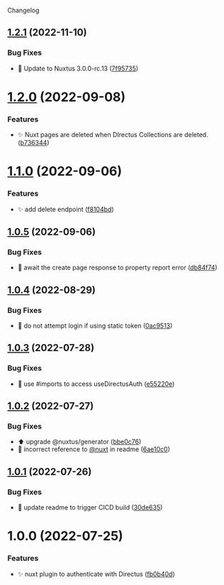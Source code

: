 Changelog

## [1.2.1](https://github.com/nuxtus/nuxt-module/compare/v1.2.0...v1.2.1) (2022-11-10)


### Bug Fixes

* :bug: Update to Nuxtus 3.0.0-rc.13 ([7f95735](https://github.com/nuxtus/nuxt-module/commit/7f957358f17154107dae8c2072f083037cf63f45))

# [1.2.0](https://github.com/nuxtus/nuxt-module/compare/v1.1.0...v1.2.0) (2022-09-08)


### Features

* :sparkles: Nuxt pages are deleted when DIrectus Collections are deleted. ([b736344](https://github.com/nuxtus/nuxt-module/commit/b736344d3cf885cd9063bd11a0409f7aec141ad2))

# [1.1.0](https://github.com/nuxtus/nuxt-module/compare/v1.0.5...v1.1.0) (2022-09-06)


### Features

* :sparkles: add delete endpoint ([f8104bd](https://github.com/nuxtus/nuxt-module/commit/f8104bd602dc13efe31ef63df836ca1c6c9ba99c))

## [1.0.5](https://github.com/nuxtus/nuxt-module/compare/v1.0.4...v1.0.5) (2022-09-06)


### Bug Fixes

* :bug: await the create page response to property report error ([db84f74](https://github.com/nuxtus/nuxt-module/commit/db84f744837af67c4688e5b37ade3a38ad37cbbc))

## [1.0.4](https://github.com/nuxtus/nuxt-module/compare/v1.0.3...v1.0.4) (2022-08-29)


### Bug Fixes

* :bug: do not attempt login if using static token ([0ac9513](https://github.com/nuxtus/nuxt-module/commit/0ac95134ba549d71ed20a4d1c58708aab5e258b5))

## [1.0.3](https://github.com/nuxtus/nuxt-module/compare/v1.0.2...v1.0.3) (2022-07-28)


### Bug Fixes

* :bug: use #imports to access useDirectusAuth ([e55220e](https://github.com/nuxtus/nuxt-module/commit/e55220e1dcac457837d44746876f619d255cf692))

## [1.0.2](https://github.com/nuxtus/nuxt-module/compare/v1.0.1...v1.0.2) (2022-07-27)


### Bug Fixes

* :arrow_up: upgrade @nuxtus/generator ([bbe0c76](https://github.com/nuxtus/nuxt-module/commit/bbe0c76933c6bf19df400c036e7ab57ba5d3de0b))
* :memo: incorrect reference to [@nuxt](https://github.com/nuxt) in readme ([6ae10c0](https://github.com/nuxtus/nuxt-module/commit/6ae10c039512c42b07cd9354af0f0bfef5271c1c))

## [1.0.1](https://github.com/nuxtus/nuxt-module/compare/v1.0.0...v1.0.1) (2022-07-26)


### Bug Fixes

* :green_heart: update readme to trigger CICD build ([30de635](https://github.com/nuxtus/nuxt-module/commit/30de635795baad0d35101fa47c17578060c1c750))

# 1.0.0 (2022-07-25)


### Features

* :sparkles: nuxt plugin to authenticate with Directus ([fb0b40d](https://github.com/nuxtus/nuxt-module/commit/fb0b40d3ad81846d9c0bc87b87dbdf0a1c148c8f))
